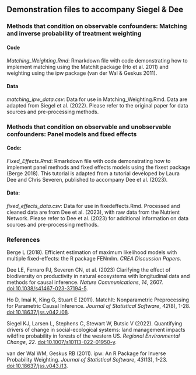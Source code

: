 ## Demonstration files to accompany Siegel & Dee


### Methods that condition on observable confounders: Matching and inverse probability of treatment weighting 

#### Code
_Matching_Weighting.Rmd_: Rmarkdown file with code demonstrating how to implement matching using the MatchIt package (Ho et al. 2011) and weighting using the ipw package (van der Wal & Geskus 2011).  

#### Data
_matching_ipw_data.csv_: Data for use in Matching_Weighting.Rmd. Data are adapted from Siegel et al. (2022). Please refer to the original paper for data sources and pre-processing methods.

### Methods that condition on observable and unobservable confounders: Panel models and fixed effects  

#### Code:
_Fixed_Effects.Rmd_: Rmarkdown file with code demonstrating how to implement panel methods and fixed effects models using the fixest package (Berge 2018). This tutorial is adapted from a tutorial developed by Laura Dee and Chris Severen, published to accompany Dee et al. (2023).    

#### Data:
_fixed_effects_data.csv_: Data for use in fixedeffects.Rmd. Processed and cleaned data are from Dee et al. (2023), with raw data from the Nutrient Network. Please refer to Dee et al. (2023) for additional information on data sources and pre-processing methods.

### References
Berge L (2018). Efficient estimation of maximum likelihood models with multiple fixed-effects: the R package FENmlm. _CREA Discussion Papers_.

Dee LE, Ferraro PJ, Severen CN, et al. (2023) Clarifying the effect of biodiversity on productivity in natural ecosystems with longitudinal data and methods for causal inference. _Nature Communications_, *14*, 2607. [doi:10.1038/s41467-023-37194-5](https://doi.org/10.1038/s41467-023-37194-5).

Ho D, Imai K, King G, Stuart E (2011). MatchIt: Nonparametric Preprocessing for Parametric Causal Inference. _Journal of Statistical Software_, *42*(8), 1-28. [doi:10.18637/jss.v042.i08](https://doi.org/10.18637/jss.v042.i08).

Siegel KJ, Larsen L, Stephens C, Stewart W, Butsic V (2022). Quantifying drivers of change in social-ecological systems: land management impacts wildfire probability in forests of the western US. _Regional Environmental Change_, *22*. [doi:10.1007/s10113-022-01950-y](https://doi.org/10.1007/s10113-022-01950-y).

van der Wal WM, Geskus RB (2011). ipw: An R Package for Inverse Probability Weighting. _Journal of Statistical Software_, *43*(13), 1-23. [doi:10.18637/jss.v043.i13](https://doi.org/10.18637/jss.v043.i13). 
